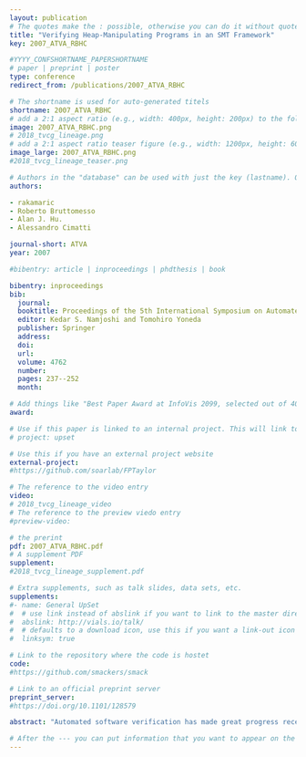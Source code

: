 ```yaml
---
layout: publication
# The quotes make the : possible, otherwise you can do it without quotes
title: "Verifying Heap-Manipulating Programs in an SMT Framework"
key: 2007_ATVA_RBHC

#YYYY_CONFSHORTNAME_PAPERSHORTNAME
# paper | preprint | poster
type: conference
redirect_from: /publications/2007_ATVA_RBHC

# The shortname is used for auto-generated titels
shortname: 2007_ATVA_RBHC
# add a 2:1 aspect ratio (e.g., width: 400px, height: 200px) to the folder /assets/images/papers/
image: 2007_ATVA_RBHC.png
# 2018_tvcg_lineage.png
# add a 2:1 aspect ratio teaser figure (e.g., width: 1200px, height: 600px) to the folder /assets/images/papers/
image_large: 2007_ATVA_RBHC.png
#2018_tvcg_lineage_teaser.png

# Authors in the "database" can be used with just the key (lastname). Others can be written properly.
authors:

- rakamaric
- Roberto Bruttomesso
- Alan J. Hu.
- Alessandro Cimatti

journal-short: ATVA
year: 2007

#bibentry: article | inproceedings | phdthesis | book

bibentry: inproceedings
bib:
  journal:
  booktitle: Proceedings of the 5th International Symposium on Automated Technology for Verification and Analysis (ATVA 2007)
  editor: Kedar S. Namjoshi and Tomohiro Yoneda
  publisher: Springer
  address: 
  doi: 
  url: 
  volume: 4762
  number: 
  pages: 237--252
  month: 

# Add things like "Best Paper Award at InfoVis 2099, selected out of 4000 submissions"
award:

# Use if this paper is linked to an internal project. This will link to the project site
# project: upset

# Use this if you have an external project website
external-project: 
#https://github.com/soarlab/FPTaylor

# The reference to the video entry
video:
# 2018_tvcg_lineage_video
# The reference to the preview viedo entry
#preview-video:

# the prerint
pdf: 2007_ATVA_RBHC.pdf
# A supplement PDF
supplement: 
#2018_tvcg_lineage_supplement.pdf

# Extra supplements, such as talk slides, data sets, etc.
supplements:
#- name: General UpSet
#  # use link instead of abslink if you want to link to the master directory
#  abslink: http://vials.io/talk/
#  # defaults to a download icon, use this if you want a link-out icon
#  linksym: true

# Link to the repository where the code is hostet
code: 
#https://github.com/smackers/smack

# Link to an official preprint server
preprint_server: 
#https://doi.org/10.1101/128579

abstract: "Automated software verification has made great progress recently, and a key enabler of this progress has been the advances in efficient, automated decision procedures suitable for verification (Boolean satisfiability solvers and satisfiability-modulo-theories (SMT) solvers). Verifying general software, however, requires reasoning about unbounded, linked, heap-allocated data structures, which in turn motivates the need for a logical theory for such structures that includes unbounded reachability. So far, none of the available SMT solvers supports such a theory. In this paper, we present our integration of a decision procedure that supports unbounded heap reachability into an available SMT solver. Using the extended SMT solver, we can efficiently verify examples of heap-manipulating programs that we could not verify before."

# After the --- you can put information that you want to appear on the website using markdown formatting or HTML. A good example are acknowledgements, extra references, an erratum, etc.
---
```

